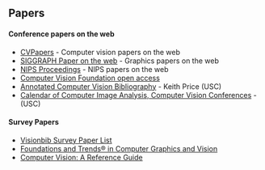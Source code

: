 ## Papers

#### Conference papers on the web

-   [CVPapers](http://www.cvpapers.com/) - Computer vision papers on the web
-   [SIGGRAPH Paper on the web](http://kesen.realtimerendering.com/) - Graphics papers on the web
-   [NIPS Proceedings](http://papers.nips.cc/) - NIPS papers on the web
-   [Computer Vision Foundation open access](http://www.cv-foundation.org/openaccess/menu.py)
-   [Annotated Computer Vision Bibliography](http://iris.usc.edu/Vision-Notes/bibliography/contents.html) - Keith Price (USC)
-   [Calendar of Computer Image Analysis, Computer Vision Conferences](http://iris.usc.edu/Information/Iris-Conferences.html) - (USC)

#### Survey Papers

-   [Visionbib Survey Paper List](http://surveys.visionbib.com/index.html)
-   [Foundations and Trends® in Computer Graphics and Vision](http://www.nowpublishers.com/CGV)
-   [Computer Vision: A Reference Guide](http://link.springer.com/book/10.1007/978-0-387-31439-6)